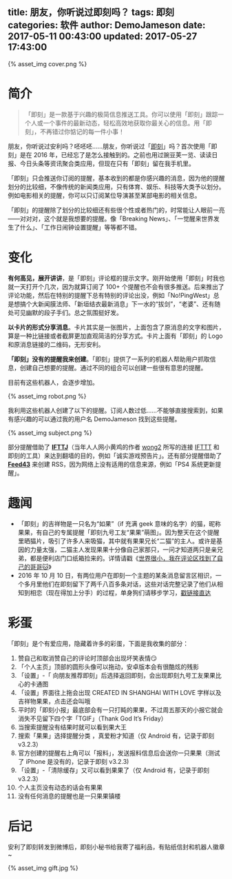 title: 朋友，你听说过即刻吗？
tags: 即刻
categories: 软件
author: DemoJameson
date: 2017-05-11 00:43:00 
updated:  2017-05-27 17:43:00 
---

{% asset_img cover.png %}


# 简介

> 「即刻」是一款基于兴趣的极简信息推送工具。你可以使用「即刻」跟踪一个人或一个事件的最新动态，轻松高效地获取你最关心的信息。用「即刻」，不再错过你惦记的每一件小事！

朋友，你听说过安利吗？呸呸呸……朋友，你听说过「[即刻](https://www.ruguoapp.com/)」吗？首次使用「即刻」是在 2016 年，已经忘了是怎么接触到的。之前也用过豌豆荚一览、读读日报、今日头条等资讯聚合类应用，但现在只有「即刻」留在我手机里。

「即刻」只会推送你订阅的提醒，基本收到的都是你感兴趣的消息，因为他的提醒划分的比较细，不像传统的新闻类应用，只有体育、娱乐、科技等大类予以划分。例如电影相关的提醒，你可以只订阅某位导演甚至某部电影的相关信息。

「即刻」的提醒除了划分的比较细还有些很个性或者热门的，时常能让人眼前一亮——对对对，这个就是我想要的提醒。像「Breaking News」、「一觉醒来世界发生了什么」、「工作日闹钟设置提醒」等等都不错。

<!--more-->

# 变化

**有何高见，展开讲讲**，是「即刻」评论框的提示文字。刚开始使用「即刻」时我也就一天打开个几次，因为就算订阅了 100+ 个提醒也不会有很多推送。后来推出了评论功能，然后在特别的提醒下总有特别的评论出没，例如「No!PingWest」总是想搞个大新闻膜法师、「新垣结衣最新消息」下一水的“拔剑”，“老婆”、还有随处可见幽默的段子手们。总之氛围挺好发。

**以卡片的形式分享消息**。卡片其实是一张图片，上面包含了原消息的文字和图片，算是一种比链接或者截屏更加直观简洁的分享方式。卡片上面有「即刻」的 Logo 和原消息链接的二维码，无形安利。

**「即刻」没有的提醒我来创建**。「即刻」提供了一系列的机器人帮助用户抓取信息，创建自己想要的提醒。通过不同的组合可以创建一些很有意思的提醒。

目前有这些机器人，会逐步增加。

{% asset_img robot.png %}

我利用这些机器人创建了以下的提醒。订阅人数过低……不能够直接搜索到，如果有感兴趣的可以通过我的用户名 DemoJameson 找到这些提醒。

{% asset_img subject.png %}

部分提醒借助了 **[IFTTJ](http://ifttj.wong2.me/)**（当年人人网小黄鸡的作者 [wong2](https://github.com/wong2) 所写的连接 [IFTTT](https://ifttt.com/) 和即刻的工具）来达到翻墙的目的，例如「诚实游戏预告片」。还有部分提醒借助了 **[Feed43](https://feed43.com/)** 来创建 RSS，因为网络上没有适用的信息来源，例如「PS4 系统更新提醒」。

# 趣闻

* 「即刻」的吉祥物是一只名为“如果”（if 充满 geek 意味的名字）的猫，昵称果果，有自己的专属提醒「即刻九号工友“果果”萌图」。因为整天在这个提醒里晒猫片，吸引了许多人来吸猫，其中就有果果兄长“二猫”的主人。或许是基因的力量太强，二猫主人发现果果十分像自己家那只，一问才知道两只是亲兄弟，都是便利店门口纸箱捡来的。详情请戳《[世界很小，我在评论区找到了自己的哥哥🐱](https://m.okjike.com/messages/581d918d36a4471100e314ec?username=ded76562-1ebd-460c-8878-cf4ebc850b16)》
* 2016 年 10 月 10 日，有两位用户在即刻一个主题的某条消息留言区相识，一个多月里他们在即刻留下了两千八百多条对话，这些对话完整记录了他们从相知到相恋（现在得加上分手）的过程，单身狗们请移步学习，[戳链接直达](https://m.okjike.com/messages/57faf9457cba7f1200e34e75?username=ded76562-1ebd-460c-8878-cf4ebc850b16)

# 彩蛋

「即刻」是个有爱应用，隐藏着许多的彩蛋，下面是我收集的部分：

1. 赞自己和取消赞自己的评论时顶部会出现坏笑表情😏
2. 「个人主页」顶部的圆形头像可以拖动，安卓版本会有很酷炫的残影
3. 「设置」-「 向朋友推荐即刻」后选择返回即刻，会出现即刻九号工友果果比心的卡通图
4. 「设置」界面往上拖会出现 CREATED IN SHANGHAI WITH LOVE 字样以及吉祥物果果，点击还会叫哦
5. 平时的「即刻小报」最底部会有一只打盹的果果，不过周五那天的小报它就会消失不见留下四个字「TGIF」（Thank God It’s Friday）
6. 当搜索提醒没有结果时就可以看到果大王
7. 搜索「果果」选择提醒分类 ，真爱粉才知道（仅 Android 有，记录于即刻 v3.2.3）
8. 官方创建的提醒右上角可以「报料」，发送报料信息后会送你一只果果（测试了 iPhone 是没有的，记录于即刻 v3.2.3)
9. 「设置」-「清除缓存」又可以看到果果了（仅 Android 有，记录于即刻 v3.2.3）
10. 个人主页没有动态的话会有果果
11. 没有任何消息的提醒也是一只果果镇楼

# 后记

安利了即刻转发到微博后，即刻小秘书给我寄了福利品，有贴纸信封和机器人徽章~

{% asset_img gift.jpg %}